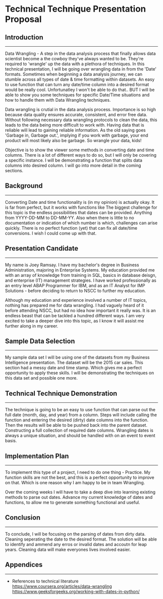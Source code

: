 # Technical Technique Presentation Proposal

## Introduction
-----------------------------------------------------------------------------
Data Wrangling - A step in the data analysis process that finally allows data scientist become a the cowboy they've always wanted to be. They're required to 'wrangle' up the data with a plethora of techniques. In this technical presentation, I will be going over wrangling data in from the 'Date' formats. Sometimes when beginning a data analysis journey, we can stumble across all types of date & time formatting within datasets. An easy to use function that can turn any date/time column into a desired format would be really cool. Unfortunatley I won't be able to do that.. BUT I will be able to show you some techniques for specific Date/Time situations and how to handle them with Data Wrangling techniques.

Data wrangling is crutial in the data analysis process. Importance is so high because data quality ensures accurate, consistent, and error free data. Without following necessary data wrangling protocols to clean the data, this leads to the data being more difficult to work with. Having data that is reliable will lead to gaining reliable information. As the old saying goes 'Garbage in, Garbage out.', implying if you work with garbage, your end product will most likely also be garbage. So wrangle your data, kids!

Objective is to show the viewer some methods in converting date and time columns. There is a lot of different ways to do so, but I will only be covering a specific instance. I will be demonstrating a function that splits data columns into desired column. I will go into more detail in the coming sections.

## Background
-----------------------------------------------------------------------------
Converting Date and time functionality is (in my opinion) is actually okay. It is far from perfect, but it works with functions like 
The biggest challenge for this topic is the endless possibilities that dates can be provided. Anything from YYYY-DD-MM to DD-MM-YY. Also when there is little to no documentation or indication of which number is which, challenges can arise quickly. There is no perfect function (yet) that can fix all date/time conversions. I wish I could come up with that.

## Presentation Candidate
-----------------------------------------------------------------------------
My name is Joey Ramsay. I have my bachelor's degree in Business Administration, majoring in Enterprise Systems. My education provided me with an array of knowledge from training in SQL, basics in database deisgn, and enterprise (IT) management strategies. I have worked professionally as an entry level ABAP Programmer for IBM, and as an IT Analyst for IMP Solutions - before deciding to return to NSCC to further my education.

Although my education and experience involved a number of IT topics, nothing has prepared me for data wrangling. I had vaguely heard of it before attending NSCC, but had no idea how important it really was. It is an endless beast that can be tackled a hundred different ways. I am very excited to take a deeper dive into this topic, as I know it will assist me further along in my career. 

## Sample Data Selection
-----------------------------------------------------------------------------
My sample data set I will be using one of the datasets from my Business Intelligence presentation. The dataset will be the 2015 car sales. This section had a messy date and time stamp. Which gives me a perfect opportunity to apply these skills. I will be demonstrating the techniques on this data set and possible one more.

## Technical Technique Demonstration
-----------------------------------------------------------------------------
The technique is going to be an easy to use function that can parse out the full date (month, day, and year) from a column. Steps will include calling the function and entering the desired (dirty) date columns into the function. Then the results will be able to be pushed back into the parent dataset. Constructing a full collection of required date columns. Wrangling dates is always a unique situation, and should be handled with on an event to event basis.

## Implementation Plan
-----------------------------------------------------------------------------
To implement this type of a project, I need to do one thing - Practice. My function skills are not the best, and this is a perfect opportunity to improve on that. Which is one reason why I am happy to be in team Wrangling.

Over the coming weeks I will have to take a deep dive into learning existing methods to parse out dates. Advance my current knowledge of dates and functions, to allow me to generate something functional and useful.

## Conclusion
-----------------------------------------------------------------------------
To conclude, I will be focusing on the parsing of dates from dirty data. Cleaning seperating the date to the desired format. The solution will be able to identify and ammend any erros or invalid dates and accoutn for leap years. Cleaning data will make everyones lives involved easier.

## Appendices
-----------------------------------------------------------------------------
- References to technical literature
https://www.coursera.org/articles/data-wrangling
https://www.geeksforgeeks.org/working-with-dates-in-python/